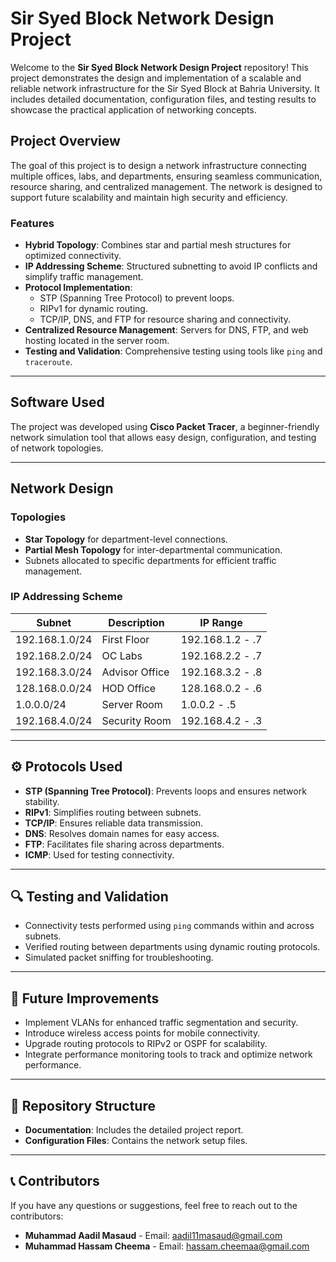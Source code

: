 # Sir Syed Block Network Design Project

Welcome to the **Sir Syed Block Network Design Project** repository! This project demonstrates the design and implementation of a scalable and reliable network infrastructure for the Sir Syed Block at Bahria University. It includes detailed documentation, configuration files, and testing results to showcase the practical application of networking concepts.

## Project Overview

The goal of this project is to design a network infrastructure connecting multiple offices, labs, and departments, ensuring seamless communication, resource sharing, and centralized management. The network is designed to support future scalability and maintain high security and efficiency.

### Features
- **Hybrid Topology**: Combines star and partial mesh structures for optimized connectivity.
- **IP Addressing Scheme**: Structured subnetting to avoid IP conflicts and simplify traffic management.
- **Protocol Implementation**: 
  - STP (Spanning Tree Protocol) to prevent loops.
  - RIPv1 for dynamic routing.
  - TCP/IP, DNS, and FTP for resource sharing and connectivity.
- **Centralized Resource Management**: Servers for DNS, FTP, and web hosting located in the server room.
- **Testing and Validation**: Comprehensive testing using tools like `ping` and `traceroute`.

---

## Software Used

The project was developed using **Cisco Packet Tracer**, a beginner-friendly network simulation tool that allows easy design, configuration, and testing of network topologies.

---

## Network Design

### Topologies
- **Star Topology** for department-level connections.
- **Partial Mesh Topology** for inter-departmental communication.
- Subnets allocated to specific departments for efficient traffic management.

### IP Addressing Scheme
| Subnet          | Description                  | IP Range          |
|-----------------|------------------------------|-------------------|
| 192.168.1.0/24  | First Floor                  | 192.168.1.2 - .7  |
| 192.168.2.0/24  | OC Labs                      | 192.168.2.2 - .7  |
| 192.168.3.0/24  | Advisor Office               | 192.168.3.2 - .8  |
| 128.168.0.0/24  | HOD Office                   | 128.168.0.2 - .6  |
| 1.0.0.0/24      | Server Room                  | 1.0.0.2 - .5      |
| 192.168.4.0/24  | Security Room                | 192.168.4.2 - .3  |

---

## ⚙ Protocols Used
- **STP (Spanning Tree Protocol)**: Prevents loops and ensures network stability.
- **RIPv1**: Simplifies routing between subnets.
- **TCP/IP**: Ensures reliable data transmission.
- **DNS**: Resolves domain names for easy access.
- **FTP**: Facilitates file sharing across departments.
- **ICMP**: Used for testing connectivity.

---

## 🔍 Testing and Validation
- Connectivity tests performed using `ping` commands within and across subnets.
- Verified routing between departments using dynamic routing protocols.
- Simulated packet sniffing for troubleshooting.

---

## 🚀 Future Improvements
- Implement VLANs for enhanced traffic segmentation and security.
- Introduce wireless access points for mobile connectivity.
- Upgrade routing protocols to RIPv2 or OSPF for scalability.
- Integrate performance monitoring tools to track and optimize network performance.

---

## 📁 Repository Structure
- **Documentation**: Includes the detailed project report.
- **Configuration Files**: Contains the network setup files.

---

## 📞 Contributors
If you have any questions or suggestions, feel free to reach out to the contributors:
- **Muhammad Aadil Masaud** - Email: aadil11masaud@gmail.com
- **Muhammad Hassam Cheema** - Email: hassam.cheemaa@gmail.com
